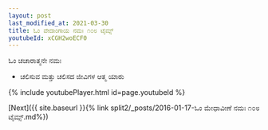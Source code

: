 ```yaml
---
layout: post
last_modified_at: 2021-03-30
title: ಓಂ ವೇದಾಂಗಾಯ ನಮಃ ೧೦೮ ಟೈಮ್ಸ್
youtubeId: xCGH2woECF0
---
```

 
 
 ಓಂ ಚಚಾರಾತ್ಮನೇ ನಮಃ  
 
 -  ಚಲಿಸುವ ಮತ್ತು ಚಲಿಸದ ಜೀವಿಗಳ ಆತ್ಮ ಯಾರು 
 
  
 
  
 
 
 
 
 
 


{% include youtubePlayer.html id=page.youtubeId %}
 
[Next]({{ site.baseurl }}{% link  split2/_posts/2016-01-17-ಓಂ ಮೇಧಾವೀಣೆ ನಮಃ ೧೦೮ ಟೈಮ್ಸ್.md%})
 

